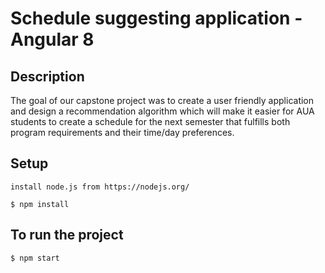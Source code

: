 Schedule suggesting application - Angular 8
===============
Description
-----

The goal of our capstone project was to create a user friendly application and design a recommendation algorithm which will make it easier for AUA students to create a schedule for the next semester that fulfills both program requirements and their time/day preferences. 
  
Setup
-----

  ```
  install node.js from https://nodejs.org/
  
  $ npm install

  ```
  
   
  To run the project
  -----------
  
    $ npm start  
  

